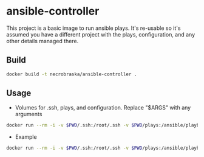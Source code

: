 # ansible-controller

This project is a basic image to run ansible plays. It's re-usable so it's assumed you have a different project with the plays, configuration, and any other details managed there.

## Build

```bash
docker build -t necrobraska/ansible-controller .
```

## Usage

* Volumes for .ssh, plays, and configuration. Replace "$ARGS" with any arguments

```bash
docker run --rm -i -v $PWD/.ssh:/root/.ssh -v $PWD/plays:/ansible/playbook -v $PWD/config:/etc/ansible --name ansible-controller necrobraska/ansible-controller $ARGS
```

* Example

```bash
docker run --rm -i -v $PWD/.ssh:/root/.ssh -v $PWD/plays:/ansible/playbook -v $PWD/config:/etc/ansible --name ansible-controller necrobraska/ansible-controller ansible-playbook helloworld.yml
```